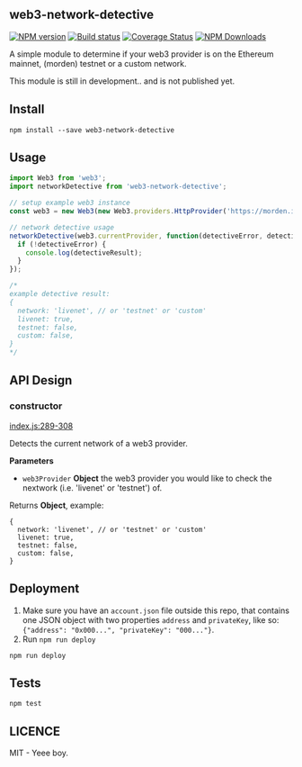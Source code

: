 ## web3-network-detective

[![NPM version](http://img.shields.io/npm/v/web3-network-detective.svg)](https://www.npmjs.org/package/web3-network-detective) [![Build status](https://ci.appveyor.com/api/projects/status/wwajr0886e00g8je/branch/master?svg=true)](https://ci.appveyor.com/project/weifund/web3-network-detective/branch/master) [![Coverage Status](https://coveralls.io/repos/github/weifund/web3-network-detective/badge.svg?branch=master)](https://coveralls.io/github/weifund/web3-network-detective?branch=master) [![NPM Downloads](https://img.shields.io/npm/dm/web3-network-detective.svg)](https://www.npmjs.org/package/web3-network-detective)

A simple module to determine if your web3 provider is on the Ethereum mainnet, (morden) testnet or a custom network.

This module is still in development.. and is not published yet.

## Install
```
npm install --save web3-network-detective
```

## Usage
```js
import Web3 from 'web3';
import networkDetective from 'web3-network-detective';

// setup example web3 instance
const web3 = new Web3(new Web3.providers.HttpProvider('https://morden.infura.io/'));

// network detective usage
networkDetective(web3.currentProvider, function(detectiveError, detectiveResult){
  if (!detectiveError) {
    console.log(detectiveResult);
  }
});

/*
example detective result:
{
  network: 'livenet', // or 'testnet' or 'custom'
  livenet: true,
  testnet: false,
  custom: false,
}
*/

```

## API Design

### constructor

[index.js:289-308](https://github.com/ethereum/ethereumjs-block/blob/16fb366efed89b87591c971e86a3bbdc842a13b1/index.js#L289-L308 "Source code on GitHub")

Detects the current network of a web3 provider.

**Parameters**

-   `web3Provider` **Object** the web3 provider you would like to check the nextwork (i.e. 'livenet' or 'testnet') of.

Returns **Object**, example:

```
{
  network: 'livenet', // or 'testnet' or 'custom'
  livenet: true,
  testnet: false,
  custom: false,
}
```


## Deployment
  1. Make sure you have an `account.json` file outside this repo, that contains one JSON object with two properties `address` and `privateKey`, like so: `{"address": "0x000...", "privateKey": "000..."}`.
  2. Run `npm run deploy`

```
npm run deploy
```

## Tests
```
npm test
```

## LICENCE
MIT - Yeee boy.
